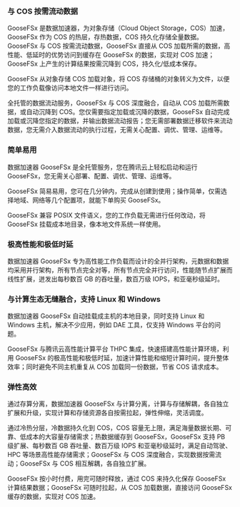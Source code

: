 ### 与 COS 按需流动数据

GooseFSx 是数据加速器，为对象存储（Cloud Object Storage，COS）加速，GooseFSx 作为 COS 的热层，存热数据，COS 持久化存储全量数据。GooseFSx 与 COS 按需流动数据，GooseFSx 直接从 COS 加载所需的数据，高性能、低延时的优势访问到缓存在 GooseFSx 的数据，实现对 COS 加速；GooseFSx 上产生的计算结果按需沉降到 COS，持久化/低成本保存。

GooseFSx 从对象存储 COS 加载对象，将 COS 存储桶的对象转义为文件，以便您的工作负载像访问本地文件一样进行访问。

全托管的数据流动服务，GooseFSx 与 COS 深度融合，自动从 COS 加载所需数据，或自动沉降到 COS。您仅需要指定加载或沉降的数据，GooseFSx 自动完成加载或沉降您指定的数据，并输出数据流动报告；您无需部署数据迁移软件来流动数据，您无需介入数据流动的执行过程，无需关心配置、调优、管理、运维等。


### 简单易用

数据加速器 GooseFSx 是全托管服务，您在腾讯云上轻松启动和运行 GooseFSx，您无需关心部署、配置、调优、管理、运维等。

GooseFSx 简易易用，您可在几分钟内，完成从创建到使用；操作简单，仅需选择地域、网络等几个配置项，就能下单购买 GooseFSx。

GooseFSx 兼容 POSIX 文件语义，您的工作负载无需进行任何改动，将 GooseFSx 挂载成本地目录，像本地文件系统一样使用。


### 极高性能和极低时延

数据加速器 GooseFSx 专为高性能工作负载而设计的全并行架构，元数据和数据均采用并行架构，所有节点完全对等，所有节点完全并行访问，性能随节点扩展而线性扩展，迸发出每秒数百 GB 的吞吐量，数百万级 IOPS，和亚毫秒级延时。


### 与计算生态无缝融合，支持 Linux 和 Windows

数据加速器 GooseFSx 自动挂载成主机的本地目录，同时支持 Linux 和 Windows 主机，解决不少应用，例如 DAE 工具，仅支持 Windows 平台的问题。

GooseFSx 与腾讯云高性能计算平台 THPC 集成，快速搭建高性能计算环境，利用 GooseFSx 的极高性能和极低时延，加速计算性能和缩短计算时间，提升整体效率；同时避免不同主机重复从 COS 加载同一份数据，节省 COS 请求成本。


### 弹性高效

通过存算分离，数据加速器 GooseFSx 与计算分离，计算与存储解耦，各自独立扩展和升级，实现计算和存储资源各自按需拉起，弹性伸缩，灵活调度。

通过冷热分层，冷数据持久化到 COS，COS 容量无上限，满足海量数据长期、可靠、低成本的大容量存储需求；热数据缓存到 GooseFSx，GooseFSx 支持 PB 级扩展、每秒数百 GB 吞吐量、数百万级 IOPS 和亚毫秒级延时，满足自动驾驶、HPC 等场景高性能存储需求；GooseFSx 与 COS 深度融合，实现数据按需流动；GooseFSx 与 COS 相互解耦，各自独立扩展。

GooseFSx 按小时付费，用完可随时释放，通过 COS 来持久化保存 GooseFSx 计算结果数据；GooseFSx 可随时拉起，从 COS 加载数据，直接访问 GooseFSx 缓存的数据，实现对 COS 加速。

